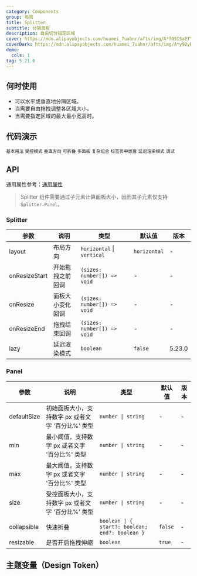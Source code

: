 ```yaml
---
category: Components
group: 布局
title: Splitter
subtitle: 分隔面板
description: 自由切分指定区域
cover: https://mdn.alipayobjects.com/huamei_7uahnr/afts/img/A*f0SISaETY0wAAAAAAAAAAAAADrJ8AQ/original
coverDark: https://mdn.alipayobjects.com/huamei_7uahnr/afts/img/A*y92yRYhObU8AAAAAAAAAAAAADrJ8AQ/original
demo:
  cols: 1
tag: 5.21.0
---
```


## 何时使用

- 可以水平或垂直地分隔区域。
- 当需要自由拖拽调整各区域大小。
- 当需要指定区域的最大最小宽高时。

## 代码演示

<!-- prettier-ignore -->
<code src="./demo/size.tsx">基本用法</code>
<code src="./demo/control.tsx">受控模式</code>
<code src="./demo/vertical.tsx">垂直方向</code>
<code src="./demo/collapsible.tsx">可折叠</code>
<code src="./demo/multiple.tsx">多面板</code>
<code src="./demo/group.tsx">复杂组合</code>
<code src="./demo/nested-in-tabs.tsx" debug>标签页中嵌套</code>
<code src="./demo/lazy.tsx" version="5.23.0">延迟渲染模式</code>
<code src="./demo/debug.tsx" debug>调试</code>

## API

通用属性参考：[通用属性](/docs/react/common-props)

> Splitter 组件需要通过子元素计算面板大小，因而其子元素仅支持 `Splitter.Panel`。

### Splitter

| 参数          | 说明             | 类型                        | 默认值       | 版本   |
| ------------- | ---------------- | --------------------------- | ------------ | ------ |
| layout        | 布局方向         | `horizontal` \| `vertical`  | `horizontal` | -      |
| onResizeStart | 开始拖拽之前回调 | `(sizes: number[]) => void` | -            | -      |
| onResize      | 面板大小变化回调 | `(sizes: number[]) => void` | -            | -      |
| onResizeEnd   | 拖拽结束回调     | `(sizes: number[]) => void` | -            | -      |
| lazy          | 延迟渲染模式     | `boolean`                   | `false`      | 5.23.0 |

### Panel

| 参数 | 说明 | 类型 | 默认值 | 版本 |
| --- | --- | --- | --- | --- |
| defaultSize | 初始面板大小，支持数字 px 或者文字 '百分比%' 类型 | `number \| string` | - | - |
| min | 最小阈值，支持数字 px 或者文字 '百分比%' 类型 | `number \| string` | - | - |
| max | 最大阈值，支持数字 px 或者文字 '百分比%' 类型 | `number \| string` | - | - |
| size | 受控面板大小，支持数字 px 或者文字 '百分比%' 类型 | `number \| string` | - | - |
| collapsible | 快速折叠 | `boolean \| { start?: boolean; end?: boolean }` | `false` | - |
| resizable | 是否开启拖拽伸缩 | `boolean` | `true` | - |

## 主题变量（Design Token）

<ComponentTokenTable component='Splitter'></ComponentTokenTable>
